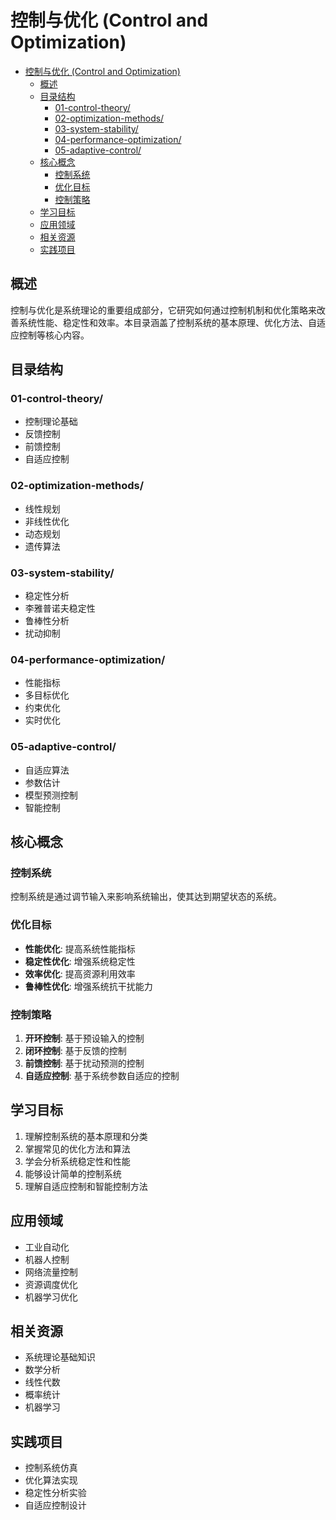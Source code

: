 # 控制与优化 (Control and Optimization)


<!-- TOC START -->

- [控制与优化 (Control and Optimization)](#控制与优化-control-and-optimization)
  - [概述](#概述)
  - [目录结构](#目录结构)
    - [01-control-theory/](#01-control-theory)
    - [02-optimization-methods/](#02-optimization-methods)
    - [03-system-stability/](#03-system-stability)
    - [04-performance-optimization/](#04-performance-optimization)
    - [05-adaptive-control/](#05-adaptive-control)
  - [核心概念](#核心概念)
    - [控制系统](#控制系统)
    - [优化目标](#优化目标)
    - [控制策略](#控制策略)
  - [学习目标](#学习目标)
  - [应用领域](#应用领域)
  - [相关资源](#相关资源)
  - [实践项目](#实践项目)

<!-- TOC END -->

## 概述

控制与优化是系统理论的重要组成部分，它研究如何通过控制机制和优化策略来改善系统性能、稳定性和效率。本目录涵盖了控制系统的基本原理、优化方法、自适应控制等核心内容。

## 目录结构

### 01-control-theory/

- 控制理论基础
- 反馈控制
- 前馈控制
- 自适应控制

### 02-optimization-methods/

- 线性规划
- 非线性优化
- 动态规划
- 遗传算法

### 03-system-stability/

- 稳定性分析
- 李雅普诺夫稳定性
- 鲁棒性分析
- 扰动抑制

### 04-performance-optimization/

- 性能指标
- 多目标优化
- 约束优化
- 实时优化

### 05-adaptive-control/

- 自适应算法
- 参数估计
- 模型预测控制
- 智能控制

## 核心概念

### 控制系统

控制系统是通过调节输入来影响系统输出，使其达到期望状态的系统。

### 优化目标

- **性能优化**: 提高系统性能指标
- **稳定性优化**: 增强系统稳定性
- **效率优化**: 提高资源利用效率
- **鲁棒性优化**: 增强系统抗干扰能力

### 控制策略

1. **开环控制**: 基于预设输入的控制
2. **闭环控制**: 基于反馈的控制
3. **前馈控制**: 基于扰动预测的控制
4. **自适应控制**: 基于系统参数自适应的控制

## 学习目标

1. 理解控制系统的基本原理和分类
2. 掌握常见的优化方法和算法
3. 学会分析系统稳定性和性能
4. 能够设计简单的控制系统
5. 理解自适应控制和智能控制方法

## 应用领域

- 工业自动化
- 机器人控制
- 网络流量控制
- 资源调度优化
- 机器学习优化

## 相关资源

- 系统理论基础知识
- 数学分析
- 线性代数
- 概率统计
- 机器学习

## 实践项目

- 控制系统仿真
- 优化算法实现
- 稳定性分析实验
- 自适应控制设计
